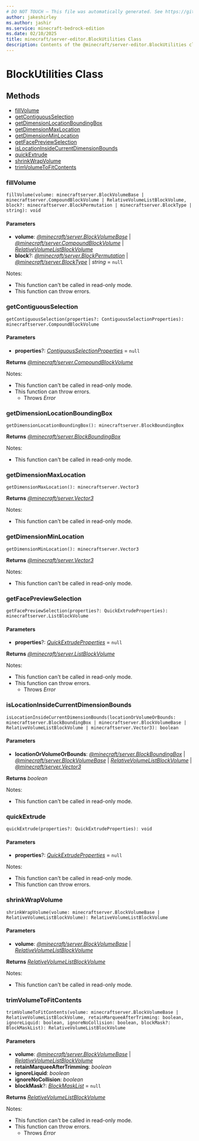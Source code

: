 ```yaml
---
# DO NOT TOUCH — This file was automatically generated. See https://github.com/mojang/minecraftapidocsgenerator to modify descriptions, examples, etc.
author: jakeshirley
ms.author: jashir
ms.service: minecraft-bedrock-edition
ms.date: 02/10/2025
title: minecraft/server-editor.BlockUtilities Class
description: Contents of the @minecraft/server-editor.BlockUtilities class.
---
```

# BlockUtilities Class

## Methods
- [fillVolume](#fillvolume)
- [getContiguousSelection](#getcontiguousselection)
- [getDimensionLocationBoundingBox](#getdimensionlocationboundingbox)
- [getDimensionMaxLocation](#getdimensionmaxlocation)
- [getDimensionMinLocation](#getdimensionminlocation)
- [getFacePreviewSelection](#getfacepreviewselection)
- [isLocationInsideCurrentDimensionBounds](#islocationinsidecurrentdimensionbounds)
- [quickExtrude](#quickextrude)
- [shrinkWrapVolume](#shrinkwrapvolume)
- [trimVolumeToFitContents](#trimvolumetofitcontents)

### **fillVolume**
`
fillVolume(volume: minecraftserver.BlockVolumeBase | minecraftserver.CompoundBlockVolume | RelativeVolumeListBlockVolume, block?: minecraftserver.BlockPermutation | minecraftserver.BlockType | string): void
`

#### **Parameters**
- **volume**: [*@minecraft/server.BlockVolumeBase*](../../../scriptapi/minecraft/server/BlockVolumeBase.md) | [*@minecraft/server.CompoundBlockVolume*](../../../scriptapi/minecraft/server/CompoundBlockVolume.md) | [*RelativeVolumeListBlockVolume*](RelativeVolumeListBlockVolume.md)
- **block**?: [*@minecraft/server.BlockPermutation*](../../../scriptapi/minecraft/server/BlockPermutation.md) | [*@minecraft/server.BlockType*](../../../scriptapi/minecraft/server/BlockType.md) | *string* = `null`
  
Notes:
- This function can't be called in read-only mode.
- This function can throw errors.

### **getContiguousSelection**
`
getContiguousSelection(properties?: ContiguousSelectionProperties): minecraftserver.CompoundBlockVolume
`

#### **Parameters**
- **properties**?: [*ContiguousSelectionProperties*](ContiguousSelectionProperties.md) = `null`

**Returns** [*@minecraft/server.CompoundBlockVolume*](../../../scriptapi/minecraft/server/CompoundBlockVolume.md)
  
Notes:
- This function can't be called in read-only mode.
- This function can throw errors.
  - Throws *Error*

### **getDimensionLocationBoundingBox**
`
getDimensionLocationBoundingBox(): minecraftserver.BlockBoundingBox
`

**Returns** [*@minecraft/server.BlockBoundingBox*](../../../scriptapi/minecraft/server/BlockBoundingBox.md)
  
Notes:
- This function can't be called in read-only mode.

### **getDimensionMaxLocation**
`
getDimensionMaxLocation(): minecraftserver.Vector3
`

**Returns** [*@minecraft/server.Vector3*](../../../scriptapi/minecraft/server/Vector3.md)
  
Notes:
- This function can't be called in read-only mode.

### **getDimensionMinLocation**
`
getDimensionMinLocation(): minecraftserver.Vector3
`

**Returns** [*@minecraft/server.Vector3*](../../../scriptapi/minecraft/server/Vector3.md)
  
Notes:
- This function can't be called in read-only mode.

### **getFacePreviewSelection**
`
getFacePreviewSelection(properties?: QuickExtrudeProperties): minecraftserver.ListBlockVolume
`

#### **Parameters**
- **properties**?: [*QuickExtrudeProperties*](QuickExtrudeProperties.md) = `null`

**Returns** [*@minecraft/server.ListBlockVolume*](../../../scriptapi/minecraft/server/ListBlockVolume.md)
  
Notes:
- This function can't be called in read-only mode.
- This function can throw errors.
  - Throws *Error*

### **isLocationInsideCurrentDimensionBounds**
`
isLocationInsideCurrentDimensionBounds(locationOrVolumeOrBounds: minecraftserver.BlockBoundingBox | minecraftserver.BlockVolumeBase | RelativeVolumeListBlockVolume | minecraftserver.Vector3): boolean
`

#### **Parameters**
- **locationOrVolumeOrBounds**: [*@minecraft/server.BlockBoundingBox*](../../../scriptapi/minecraft/server/BlockBoundingBox.md) | [*@minecraft/server.BlockVolumeBase*](../../../scriptapi/minecraft/server/BlockVolumeBase.md) | [*RelativeVolumeListBlockVolume*](RelativeVolumeListBlockVolume.md) | [*@minecraft/server.Vector3*](../../../scriptapi/minecraft/server/Vector3.md)

**Returns** *boolean*
  
Notes:
- This function can't be called in read-only mode.

### **quickExtrude**
`
quickExtrude(properties?: QuickExtrudeProperties): void
`

#### **Parameters**
- **properties**?: [*QuickExtrudeProperties*](QuickExtrudeProperties.md) = `null`
  
Notes:
- This function can't be called in read-only mode.
- This function can throw errors.

### **shrinkWrapVolume**
`
shrinkWrapVolume(volume: minecraftserver.BlockVolumeBase | RelativeVolumeListBlockVolume): RelativeVolumeListBlockVolume
`

#### **Parameters**
- **volume**: [*@minecraft/server.BlockVolumeBase*](../../../scriptapi/minecraft/server/BlockVolumeBase.md) | [*RelativeVolumeListBlockVolume*](RelativeVolumeListBlockVolume.md)

**Returns** [*RelativeVolumeListBlockVolume*](RelativeVolumeListBlockVolume.md)
  
Notes:
- This function can't be called in read-only mode.

### **trimVolumeToFitContents**
`
trimVolumeToFitContents(volume: minecraftserver.BlockVolumeBase | RelativeVolumeListBlockVolume, retainMarqueeAfterTrimming: boolean, ignoreLiquid: boolean, ignoreNoCollision: boolean, blockMask?: BlockMaskList): RelativeVolumeListBlockVolume
`

#### **Parameters**
- **volume**: [*@minecraft/server.BlockVolumeBase*](../../../scriptapi/minecraft/server/BlockVolumeBase.md) | [*RelativeVolumeListBlockVolume*](RelativeVolumeListBlockVolume.md)
- **retainMarqueeAfterTrimming**: *boolean*
- **ignoreLiquid**: *boolean*
- **ignoreNoCollision**: *boolean*
- **blockMask**?: [*BlockMaskList*](BlockMaskList.md) = `null`

**Returns** [*RelativeVolumeListBlockVolume*](RelativeVolumeListBlockVolume.md)
  
Notes:
- This function can't be called in read-only mode.
- This function can throw errors.
  - Throws *Error*
